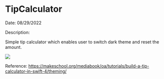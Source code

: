 # TipCalculator

Date: 08/29/2022

Description:

Simple tip calculator which enables user to switch dark theme and reset the amount.

![](http://g.recordit.co/q9Q3wlAnJy.gif)

Reference:
https://makeschool.org/mediabook/oa/tutorials/build-a-tip-calculator-in-swift-4/theming/
